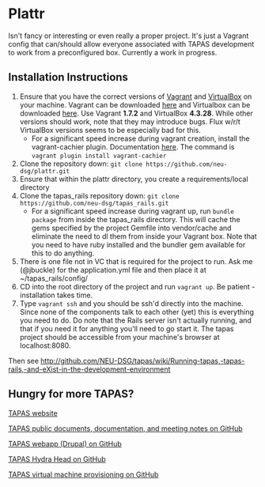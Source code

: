 Plattr
=======

Isn't fancy or interesting or even really a proper project.  It's just a Vagrant config that can/should allow everyone associated with TAPAS development to work from a preconfigured box.  Currently a work in progress.

## Installation Instructions 

1. Ensure that you have the correct versions of [Vagrant](http://www.vagrantup.com/) and [VirtualBox](https://www.virtualbox.org/) on your machine.  Vagrant can be downloaded [here](https://www.vagrantup.com/downloads.html) and Virtualbox can be downloaded [here](https://www.virtualbox.org/wiki/Downloads).  Use Vagrant **1.7.2** and VirtualBox **4.3.28**.  While other versions should work, note that they may introduce bugs.  Flux w/r/t VirtualBox versions seems to be especially bad for this.  
    * For a significant speed increase during vagrant creation, install the vagrant-cachier plugin.  Documentation [here](https://github.com/fgrehm/vagrant-cachier).  The command is ``vagrant plugin install vagrant-cachier``
2. Clone the repository down: ``git clone https://github.com/neu-dsg/plattr.git``
3. Ensure that within the plattr directory, you create a requirements/local directory 
3. Clone the tapas_rails repository down: ``git clone https://github.com/neu-dsg/tapas_rails.git``
    * For a significant speed increase during vagrant up, run ``bundle package`` from inside the tapas_rails directory.  This will cache the gems specified by the project Gemfile into vendor/cache and eliminate the need to dl them from inside your Vagrant box.  Note that you need to have ruby installed and the bundler gem available for this to do anything.
4.  There is one file not in VC that is required for the project to run.  Ask me (@jbuckle) for the application.yml file and then place it at ~/tapas_rails/config/
5. CD into the root directory of the project and run ``vagrant up``.  Be patient - installation takes time. 
6. Type ``vagrant ssh`` and you should be ssh'd directly into the machine.  Since none of the components talk to each other (yet) this is everything you need to do.  Do note that the Rails server isn't actually running, and that if you need it for anything you'll need to go start it.  The tapas project should be accessible from your machine's browser at localhost:8080.

Then see http://github.com/NEU-DSG/tapas/wiki/Running-tapas,-tapas-rails,-and-eXist-in-the-development-environment

## Hungry for more TAPAS?
[TAPAS website](http://www.tapasproject.org/)

[TAPAS public documents, documentation, and meeting notes on GitHub](https://github.com/NEU-DSG/tapas-docs)

[TAPAS webapp (Drupal) on GitHub](https://github.com/NEU-DSG/tapas)

[TAPAS Hydra Head on GitHub](https://github.com/NEU-DSG/tapas_rails)

[TAPAS virtual machine provisioning on GitHub](https://github.com/NEU-DSG/plattr)
